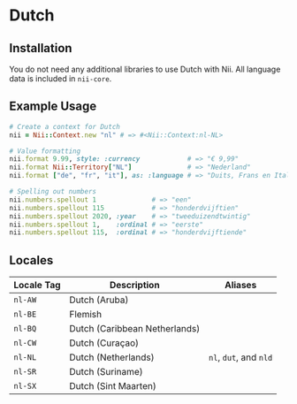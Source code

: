 <!-- This file has been generated. Source: languages/_template.md.erb -->

# Dutch

## Installation

You do not need any additional libraries to use Dutch with Nii.
All language data is included in `nii-core`.

## Example Usage

``` ruby
# Create a context for Dutch
nii = Nii::Context.new "nl" # => #<Nii::Context:nl-NL>

# Value formatting
nii.format 9.99, style: :currency            # => "€ 9,99"
nii.format Nii::Territory["NL"]              # => "Nederland"
nii.format ["de", "fr", "it"], as: :language # => "Duits, Frans en Italiaans"

# Spelling out numbers
nii.numbers.spellout 1              # => "een"
nii.numbers.spellout 115            # => "honderdvijftien"
nii.numbers.spellout 2020, :year    # => "twee­duizend­twintig"
nii.numbers.spellout 1,    :ordinal # => "eerste"
nii.numbers.spellout 115,  :ordinal # => "honderd­vijftiende"
```


## Locales

<table>
  <thead>
    <tr>
      <th>Locale Tag</th>
      <th>Description</th>
      <th>Aliases</th>
    </tr>
  </thead>
  <tbody>
    <tr>
      <td><code>nl-AW</code></td>
      <td>Dutch (Aruba)</td>
      <td></td>
    </tr>
    <tr>
      <td><code>nl-BE</code></td>
      <td>Flemish</td>
      <td></td>
    </tr>
    <tr>
      <td><code>nl-BQ</code></td>
      <td>Dutch (Caribbean Netherlands)</td>
      <td></td>
    </tr>
    <tr>
      <td><code>nl-CW</code></td>
      <td>Dutch (Curaçao)</td>
      <td></td>
    </tr>
    <tr>
      <td><code>nl-NL</code></td>
      <td>Dutch (Netherlands)</td>
      <td><code>nl</code>, <code>dut</code>, and <code>nld</code></td>
    </tr>
    <tr>
      <td><code>nl-SR</code></td>
      <td>Dutch (Suriname)</td>
      <td></td>
    </tr>
    <tr>
      <td><code>nl-SX</code></td>
      <td>Dutch (Sint Maarten)</td>
      <td></td>
    </tr>
  </tbody>
</table>

